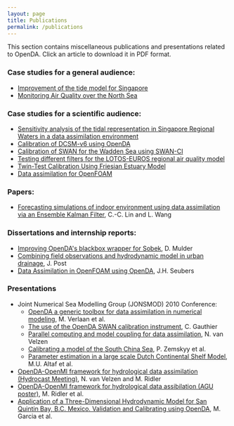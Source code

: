 ```yaml
---
layout: page
title: Publications
permalink: /publications
---
```

This section contains miscellaneous publications and presentations related to OpenDA. Click an article to download it in PDF format.

### Case studies for a general audience: 

* [Improvement of the tide model for Singapore](https://openda.org/assets/Case_studies/Flyer-OpenDA-Improvement.pdf)
* [Monitoring Air Quality over the North Sea](https://openda.org/assets/Case_studies/Flyer-OpenDA-Monitoring_Air_Quality.pdf)

### Case studies for a scientific audience: 

* [Sensitivity analysis of the tidal representation in Singapore Regional Waters in a data assimilation environment](https://openda.org/assets/Case_studies/sensitivity_analysis_singapore.pdf)
* [Calibration of DCSM-v6 using OpenDA](https://openda.org/assets/Case_studies/Flyer-OpenDA-Calibration_of_DCSM.pdf)
* [Calibration of SWAN for the Wadden Sea using SWAN-CI](https://openda.org/assets/Case_studies/Flyer-OpenDA-Calibration_of_SWAN.pdf)
* [Testing different filters for the LOTOS-EUROS regional air quality model](https://openda.org/assets/Case_studies/Flyer-OpenDA-LOTOS-EUROS.pdf)
* [Twin-Test Calibration Using Friesian Estuary Model](https://openda.org/assets/Case_studies/Flyer-OpenDA-Delft3D.pdf)
* [Data assimilation for OpenFOAM](https://openda.org/assets/Case_studies/Flyer-OpenDA-OpenFOAM.pdf)

### Papers:
* [Forecasting simulations of indoor environment using data assimilation via an Ensemble Kalman Filter](https://www.sciencedirect.com/science/article/abs/pii/S0360132313000887), C.-C. Lin and L. Wang

### Dissertations and internship reports: 
* [Improving OpenDA's blackbox wrapper for Sobek](https://openda.org/assets/Reports/verslagStageDanielMulder.pdf), D. Mulder
* [Combining field observations and hydrodynamic model in urban drainage](https://openda.org/assets/Reports/MasterThesis_JohanPost.pdf), J. Post
* [Data Assimilation in OpenFOAM using OpenDA](https://openda.org/assets/Reports/OpenDA-OpenFOAM(TR12-3-v1.1).pdf), J.H. Seubers

### Presentations
* Joint Numerical Sea Modelling Group (JONSMOD) 2010 Conference: 
  * [OpenDA a generic toolbox for data assimilation in numerical modeling](https://openda.org/assets/Presentations/JONSMOD2010/Jonsmod2010Presentation3-01-Verlaan.pdf), M. Verlaan et al.
  * [The use of the OpenDA SWAN calibration instrument](https://openda.org/assets/Presentations/JONSMOD2010/Jonsmod2010Presentation3-02-Gautier.pdf), C. Gauthier
  * [Parallel computing and model coupling for data assimilation](https://openda.org/assets/Presentations/JONSMOD2010/Jonsmod2010Presentation3-03-VanVelzen.pdf), N. van Velzen
  * [Calibrating a model of the South China Sea](https://openda.org/assets/Presentations/JONSMOD2010/Jonsmod2010Presentation3-04-Zemskyy.pdf), P. Zemskyy et al.
  * [Parameter estimation in a large scale Dutch Continental Shelf Model](https://openda.org/assets/Presentations/JONSMOD2010/Jonsmod2010Presentation3-05-Altaf.pdf), M.U. Altaf et al.
* [OpenDA-OpenMI framework for hydrological data assimilation (Hydrocast Meeting)](https://openda.org/assets/Presentations/Hydrocast3_OpenDA-OpenMI_v2.pdf), N. van Velzen and M. Ridler
* [OpenDA-OpenMI framework for hydrological data assibilation (AGU poster)](https://openda.org/assets/Presentations/OpenDA_OpenMI_Poster_EGU_April2013.pdf), M. Ridler et al.
* [Application of a Three-Dimensional Hydrodynamic Model for San Quintin Bay, B.C. Mexico. Validation and Calibrating using OpenDA](https://openda.org/assets/Presentations/ACSESS_Angie_final2013.pdf), M. Garcia et al.
